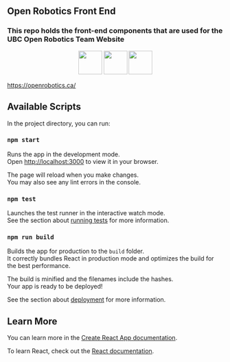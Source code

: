 ## Open Robotics Front End 

### This repo holds the front-end components that are used for the UBC Open Robotics Team Website

<div align="center">
<img width="55" src="https://raw.githubusercontent.com/gilbarbara/logos/master/logos/tailwind.svg"/>
<img width="55" src="https://raw.githubusercontent.com/gilbarbara/logos/master/logos/react.svg"/>
<img width="55" src="https://raw.githubusercontent.com/gilbarbara/logos/master/logos/typescript-icon.svg"/>
</div>

https://openrobotics.ca/

## Available Scripts

In the project directory, you can run:

### `npm start`

Runs the app in the development mode.\
Open [http://localhost:3000](http://localhost:3000) to view it in your browser.

The page will reload when you make changes.\
You may also see any lint errors in the console.

### `npm test`

Launches the test runner in the interactive watch mode.\
See the section about [running tests](https://facebook.github.io/create-react-app/docs/running-tests) for more information.

### `npm run build`

Builds the app for production to the `build` folder.\
It correctly bundles React in production mode and optimizes the build for the best performance.

The build is minified and the filenames include the hashes.\
Your app is ready to be deployed!

See the section about [deployment](https://facebook.github.io/create-react-app/docs/deployment) for more information.

## Learn More

You can learn more in the [Create React App documentation](https://facebook.github.io/create-react-app/docs/getting-started).

To learn React, check out the [React documentation](https://reactjs.org/).
